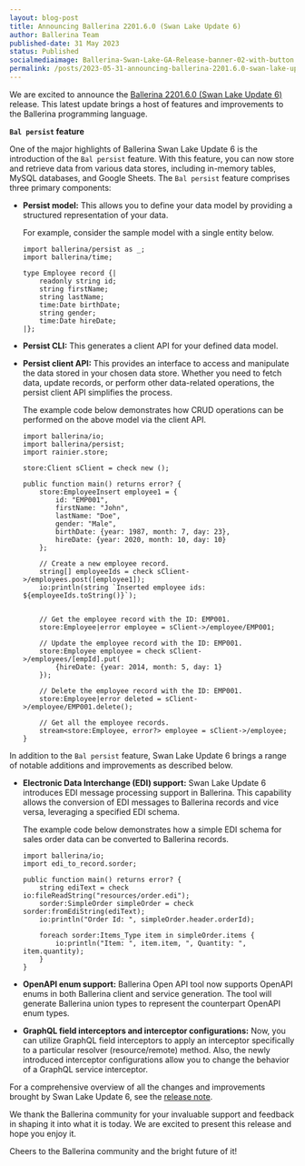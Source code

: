 ```yaml
---
layout: blog-post
title: Announcing Ballerina 2201.6.0 (Swan Lake Update 6)
author: Ballerina Team
published-date: 31 May 2023
status: Published
socialmediaimage: Ballerina-Swan-Lake-GA-Release-banner-02-with-button.png
permalink: /posts/2023-05-31-announcing-ballerina-2201.6.0-swan-lake-update-6/
---
```


<style>.cBlogContent p{white-space: break-spaces !important;}</style>

We are excited to announce the [Ballerina 2201.6.0 (Swan Lake Update 6)](https://ballerina.io/downloads/) release. This latest update brings a host of features and improvements to the Ballerina programming language. 

**`Bal persist` feature**

One of the major highlights of Ballerina Swan Lake Update 6 is the introduction of the `Bal persist` feature. With this feature, you can now store and retrieve data from various data stores, including in-memory tables, MySQL databases, and Google Sheets. The `Bal persist` feature comprises three primary components:

- **Persist model:** This allows you to define your data model by providing a structured representation of your data.

    For example, consider the sample model with a single entity below.

    ```ballerina
    import ballerina/persist as _;
    import ballerina/time;

    type Employee record {|
        readonly string id;
        string firstName;
        string lastName;
        time:Date birthDate;
        string gender;
        time:Date hireDate;
    |};
    ``` 

- **Persist CLI:** This generates a client API for your defined data model. 

- **Persist client API:** This provides an interface to access and manipulate the data stored in your chosen data store. Whether you need to fetch data, update records, or perform other data-related operations, the persist client API simplifies the process.

    The example code below demonstrates how CRUD operations can be performed on the above model via the client API.       

    ```ballerina
    import ballerina/io;
    import ballerina/persist;
    import rainier.store;

    store:Client sClient = check new ();

    public function main() returns error? {
        store:EmployeeInsert employee1 = {
            id: "EMP001",
            firstName: "John",
            lastName: "Doe",
            gender: "Male",
            birthDate: {year: 1987, month: 7, day: 23},
            hireDate: {year: 2020, month: 10, day: 10}
        };

        // Create a new employee record.
        string[] employeeIds = check sClient->/employees.post([employee1]);
        io:println(string `Inserted employee ids: ${employeeIds.toString()}`);


        // Get the employee record with the ID: EMP001.
        store:Employee|error employee = sClient->/employee/EMP001;

        // Update the employee record with the ID: EMP001.
        store:Employee employee = check sClient->/employees/[empId].put(
            {hireDate: {year: 2014, month: 5, day: 1}
        });

        // Delete the employee record with the ID: EMP001.
        store:Employee|error deleted = sClient->/employee/EMP001.delete();

        // Get all the employee records.
        stream<store:Employee, error?> employee = sClient->/employee;
    }
    ```

In addition to the `Bal persist` feature, Swan Lake Update 6 brings a range of notable additions and improvements as described below.

- **Electronic Data Interchange (EDI) support:** Swan Lake Update 6 introduces EDI message processing support in Ballerina. This capability allows the conversion of EDI messages to Ballerina records and vice versa, leveraging a specified EDI schema. 
    
    The example code below demonstrates how a simple EDI schema for sales order data can be converted to Ballerina records.

    ```ballerina
    import ballerina/io;
    import edi_to_record.sorder;

    public function main() returns error? {
        string ediText = check io:fileReadString("resources/order.edi");
        sorder:SimpleOrder simpleOrder = check sorder:fromEdiString(ediText);
        io:println("Order Id: ", simpleOrder.header.orderId);

        foreach sorder:Items_Type item in simpleOrder.items {
            io:println("Item: ", item.item, ", Quantity: ", item.quantity);
        }
    }
    ```

- **OpenAPI enum support:** Ballerina Open API tool now supports OpenAPI enums in both Ballerina client and service generation. The tool will generate Ballerina union types to represent the counterpart OpenAPI enum types.

- **GraphQL field interceptors and interceptor configurations:** Now, you can utilize GraphQL field interceptors to apply an interceptor specifically to a particular resolver (resource/remote) method. Also, the newly introduced interceptor configurations allow you to change the behavior of a GraphQL service interceptor.

For a comprehensive overview of all the changes and improvements brought by Swan Lake Update 6, see the [release note](https://ballerina.io/downloads/swan-lake-release-notes/swan-lake-2201.6.0).

We thank the Ballerina community for your invaluable support and feedback in shaping it into what it is today. We are excited to present this release and hope you enjoy it.

Cheers to the Ballerina community and the bright future of it!
